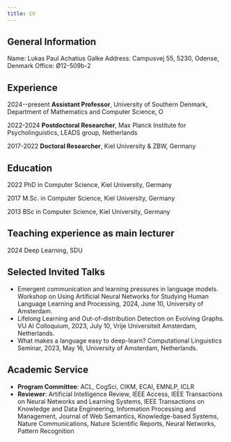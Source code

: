 ```yaml
---
title: CV
---
```


## General Information

Name: Lukas Paul Achatius Galke
Address: Campusvej 55, 5230, Odense, Denmark
Office: Ø12-509b-2

## Experience

2024--present **Assistant Professor**, University of Southern Denmark, Department of Mathematics and Computer Science, O

2022-2024 **Postdoctoral Researcher**, Max Planck Institute for Psycholinguistics, LEADS group, Netherlands

2017-2022 **Doctoral Researcher**, Kiel University & ZBW, Germany

## Education

2022 PhD in Computer Science, Kiel University, Germany

2017 M.Sc. in Computer Science, Kiel University, Germany

2013 BSc in Computer Science, Kiel University, Germany

## Teaching experience as main lecturer

2024 Deep Learning, SDU

## Selected Invited Talks

- Emergent communication and learning pressures in language models. Workshop on Using Artificial Neural Networks for Studying Human Language Learning and Processing, 2024, June 10, University of Amsterdam.
- Lifelong Learning and Out-of-distribution Detection on Evolving Graphs. VU AI Colloquium, 2023, July 10, Vrije Universiteit Amsterdam, Netherlands.
- What makes a language easy to deep-learn? Computational Linguistics Seminar, 2023, May 16, University of Amsterdam,
Netherlands.

## Academic Service

- **Program Committee**: ACL, CogSci, CIKM, ECAI, EMNLP, ICLR
- **Reviewer**: Artificial Intelligence Review, IEEE Access, IEEE Transactions on Neural Networks and Learning Systems, IEEE Transactions on Knowledge and Data Engineering, Information Processing and Management, Journal of Web Semantics, Knowledge-based Systems, Nature Communications, Nature Scientific Reports, Neural Networks, Pattern Recognition